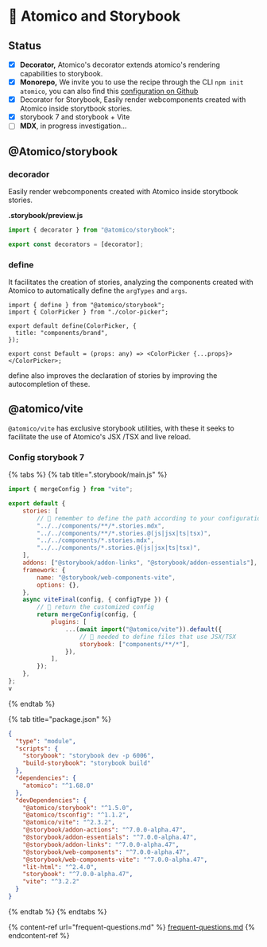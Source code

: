 # 📖 Atomico and Storybook

## Status

* [x] **Decorator,** Atomico's decorator extends atomico's rendering capabilities to storybook.
* [x] **Monorepo,** We invite you to use the recipe through the CLI `npm init atomico`, you can also find this [configuration on Github](https://github.com/atomicojs/base/tree/storybook-monorepo)
* [x] Decorator for Storybook, Easily render webcomponents created with Atomico inside storytbook stories.&#x20;
* [x] storybook 7 and storybook + Vite
* [ ] **MDX**, in progress investigation...

## @Atomico/storybook

### decorador

Easily render webcomponents created with Atomico inside storytbook stories.&#x20;

**.storybook/preview.js**

```typescript
import { decorator } from "@atomico/storybook";

export const decorators = [decorator];
```

### define

It facilitates the creation of stories, analyzing the components created with Atomico to automatically define the `argTypes` and `args`.

```tsx
import { define } from "@atomico/storybook";
import { ColorPicker } from "./color-picker";

export default define(ColorPicker, {
  title: "components/brand",
});

export const Default = (props: any) => <ColorPicker {...props}></ColorPicker>;
```

define also improves the declaration of stories by improving the autocompletion of these.



## @atomico/vite

`@atomico/vite` has exclusive storybook utilities, with these it seeks to facilitate the use of Atomico's JSX /TSX and live reload.

### Config storybook 7

{% tabs %}
{% tab title=".storybook/main.js" %}
```javascript
import { mergeConfig } from "vite";

export default {
    stories: [
        // 📌 remember to define the path according to your configuration
        "../../components/**/*.stories.mdx",
        "../../components/**/*.stories.@(js|jsx|ts|tsx)",
        "../../components/*.stories.mdx",
        "../../components/*.stories.@(js|jsx|ts|tsx)",
    ],
    addons: ["@storybook/addon-links", "@storybook/addon-essentials"],
    framework: {
        name: "@storybook/web-components-vite",
        options: {},
    },
    async viteFinal(config, { configType }) {
        // 📌 return the customized config
        return mergeConfig(config, {
            plugins: [
                ...(await import("@atomico/vite")).default({
                    // 📌 needed to define files that use JSX/TSX
                    storybook: ["components/**/*"],
                }),
            ],
        });
    },
};
v
```
{% endtab %}

{% tab title="package.json" %}
```json
{
  "type": "module",
  "scripts": {
    "storybook": "storybook dev -p 6006",
    "build-storybook": "storybook build"
  },
  "dependencies": {
    "atomico": "^1.68.0"
  },
  "devDependencies": {
    "@atomico/storybook": "^1.5.0",
    "@atomico/tsconfig": "^1.1.2",
    "@atomico/vite": "^2.3.2",
    "@storybook/addon-actions": "^7.0.0-alpha.47",
    "@storybook/addon-essentials": "^7.0.0-alpha.47",
    "@storybook/addon-links": "^7.0.0-alpha.47",
    "@storybook/web-components": "^7.0.0-alpha.47",
    "@storybook/web-components-vite": "^7.0.0-alpha.47",
    "lit-html": "^2.4.0",
    "storybook": "^7.0.0-alpha.47",
    "vite": "^3.2.2"
  }
}
```
{% endtab %}
{% endtabs %}

{% content-ref url="frequent-questions.md" %}
[frequent-questions.md](frequent-questions.md)
{% endcontent-ref %}





